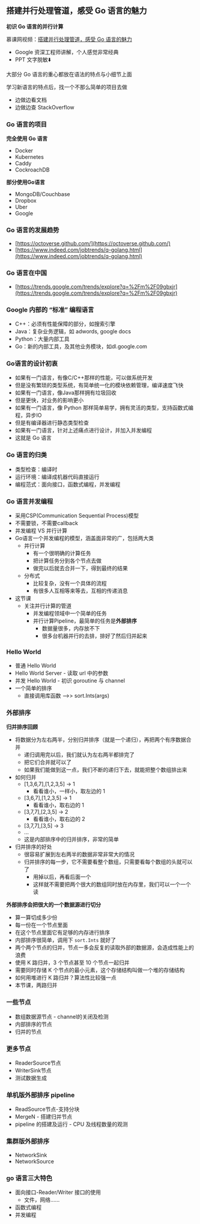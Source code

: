 ## 搭建并行处理管道，感受 Go 语言的魅力

**初识 Go 语言的并行计算**

慕课网视频：[搭建并行处理管道，感受 Go 语言的魅力](https://www.imooc.com/learn/927)
* Google 资深工程师讲解，个人感觉非常经典
* PPT 文字脱敏⬇️

大部分 Go 语言的重心都放在语法的特点与小细节上面

学习新语言的特点后，找一个不那么简单的项目去做
* 边做边看文档
* 边做边查 StackOverflow

### Go 语言的项目
**完全使用 Go 语言**
* Docker
* Kubernetes
* Caddy
* CockroachDB

**部分使用Go语言**
* MongoDB/Couchbase
* Dropbox
* Uber
* Google

### Go 语言的发展趋势
* [https://octoverse.github.com/](https://octoverse.github.com/)
* [https://www.indeed.com/jobtrends/q-golang.html](https://www.indeed.com/jobtrends/q-golang.html)

### Go 语言在中国
* [https://trends.google.com/trends/explore?q=%2Fm%2F09gbxjr](https://trends.google.com/trends/explore?q=%2Fm%2F09gbxjr)

### Google 内部的 “标准” 编程语言
* C++：必须有性能保障的部分，如搜索引擎
* Java：复杂业务逻辑，如 adwords, google docs
* Python：大量内部工具
* Go：新的内部工具，及其他业务模块，如dl.google.com

### Go语言的设计初衷
* 如果有一门语言，有像C/C++那样的性能，可以做系统开发
* 但是没有繁琐的类型系统，有简单统一化的模块依赖管理，编译速度飞快
* 如果有一门语言，像Java那样拥有垃圾回收
* 但是更快，对业务的影响更小
* 如果有一门语言，像 Python 那样简单易学，拥有灵活的类型，支持函数式编程，异步IO
* 但是有编译器进行静态类型检查
* 如果有一门语言，针对上述痛点进行设计，并加入并发编程
* 这就是 Go 语言

### Go 语言的归类
* 类型检查：编译时
* 运行环境：编译成机器代码直接运行
* 编程范式：面向接口，函数式编程，并发编程

### Go 语言并发编程
* 采用CSP(Communication Sequential Process)模型
* 不需要锁，不需要callback
* 并发编程 VS 并行计算
* Go语言一个并发编程的模型，涵盖面非常的广，包括两大类
  * 并行计算
    * 有一个很明确的计算任务
    * 把计算任务分到各个节点去做
    * 做完以后就去合并一下，得到最终的结果
  * 分布式
    * 比较复杂，没有一个具体的流程
    * 有很多人互相等来等去，互相的传递消息
* 这节课
  * 关注并行计算的管道
    * 并发编程领域中一个简单的任务
    * 并行计算Pipeline，最简单的任务是**外部排序**
      * 数据量很多，内存放不下
      * 很多台机器并行的去排，排好了然后归并起来

### Hello World
* 普通 Hello World
* Hello World Server - 读取 url 中的参数
* 并发 Hello World - 初识 goroutine 与 channel
* 一个简单的排序
  * 直接调用库函数 -->> sort.Ints(args) 

### 外部排序
**归并排序回顾**
* 将数据分为左右两半，分别归并排序（就是一个递归），再把两个有序数据合并
  * 递归调用完以后，我们就认为左右两半都排完了
  * 把它们合并就可以了
  * 如果我们能做到这一点，我们不断的递归下去，就能把整个数组排出来
* 如何归并
  * [1,3,6,7],[1,2,3,5] -> 1
    * 看看谁小，一样小，取左边的 1
  * [3,6,7],[1,2,3,5] -> 1
    * 看看谁小，取右边的 1
  * [3,7,7],[2,3,5] -> 2
    * 看看谁小，取右边的 2
  * [3,7,7],[3,5] -> 3
  * ...
  * 这是内部排序中的归并排序，非常的简单
* 归并排序的好处
  * 很容易扩展到左右两半的数据非常非常大的情况
  * 归并排序的每一步，它不需要看整个数组，只需要看每个数组的头就可以了
    * 用掉以后，再看后面一个
    * 这样就不需要把两个很大的数组同时放在内存里，我们可以一个一个读

**外部排序会把很大的一个数据源进行切分**
* 算一算切成多少份
* 每一份在一个节点里面
* 在这个节点里面它有足够的内存进行排序
* 内部排序很简单，调用下 `sort.Ints` 就好了
* 两个两个节点的归并，节点一多会反复的读取外部的数据源，会造成性能上的浪费
* 使用 K 路归并，3 个节点甚至 10 个节点一起归并
* 需要同时存储 K 个节点的最小元素，这个存储结构叫做一个堆的存储结构
* 如何用堆进行 K 路归并？算法性比较强一点
* 本节课，两路归并

### 一些节点
* 数组数据源节点 - channel的关闭及检测
* 内部排序的节点
* 归并的节点

### 更多节点
* ReaderSource节点
* WriterSink节点
* 测试数据生成

### 单机版外部排序 pipeline
* ReadSource节点-支持分块
* MergeN - 搭建归并节点
* pipeline 的搭建及运行 - CPU 及线程数量的观测

### 集群版外部排序
* NetworkSink
* NetworkSource

### go 语言三大特色
* 面向接口-Reader/Writer 接口的使用
  * 文件，网络……
* 函数式编程
* 并发编程
